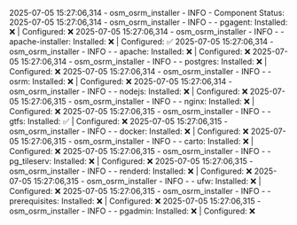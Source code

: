 2025-07-05 15:27:06,314 - osm_osrm_installer - INFO - Component Status:
2025-07-05 15:27:06,314 - osm_osrm_installer - INFO -   - pgagent: Installed: ❌ | Configured: ❌
2025-07-05 15:27:06,314 - osm_osrm_installer - INFO -   - apache-installer: Installed: ❌ | Configured: ✅
2025-07-05 15:27:06,314 - osm_osrm_installer - INFO -   - apache: Installed: ❌ | Configured: ❌
2025-07-05 15:27:06,314 - osm_osrm_installer - INFO -   - postgres: Installed: ❌ | Configured: ❌
2025-07-05 15:27:06,314 - osm_osrm_installer - INFO -   - osrm: Installed: ❌ | Configured: ❌
2025-07-05 15:27:06,314 - osm_osrm_installer - INFO -   - nodejs: Installed: ❌ | Configured: ❌
2025-07-05 15:27:06,315 - osm_osrm_installer - INFO -   - nginx: Installed: ❌ | Configured: ❌
2025-07-05 15:27:06,315 - osm_osrm_installer - INFO -   - gtfs: Installed: ✅ | Configured: ❌
2025-07-05 15:27:06,315 - osm_osrm_installer - INFO -   - docker: Installed: ❌ | Configured: ❌
2025-07-05 15:27:06,315 - osm_osrm_installer - INFO -   - carto: Installed: ❌ | Configured: ❌
2025-07-05 15:27:06,315 - osm_osrm_installer - INFO -   - pg_tileserv: Installed: ❌ | Configured: ❌
2025-07-05 15:27:06,315 - osm_osrm_installer - INFO -   - renderd: Installed: ❌ | Configured: ❌
2025-07-05 15:27:06,315 - osm_osrm_installer - INFO -   - ufw: Installed: ❌ | Configured: ❌
2025-07-05 15:27:06,315 - osm_osrm_installer - INFO -   - prerequisites: Installed: ❌ | Configured: ❌
2025-07-05 15:27:06,315 - osm_osrm_installer - INFO -   - pgadmin: Installed: ❌ | Configured: ❌
